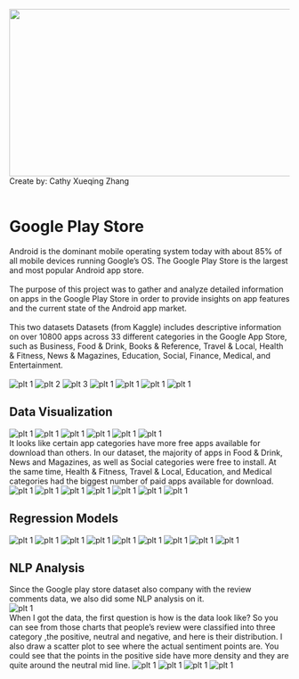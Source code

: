 <img src="https://github.com/CathyXueqingZhang/Jobapplication/blob/master/Python/Google/pic/google.jpeg" width="1050" height="300" /><br/>
Create by: Cathy Xueqing Zhang<br/><br/>

# Google Play Store
Android is the dominant mobile operating system today with about 85% of all mobile devices running Google’s OS. The Google Play Store is the largest and most popular Android app store.<br/><br/>
The purpose of this project was to gather and analyze detailed information on apps in the Google Play Store in order to provide insights on app features and the current state of the Android app market.<br/><br/>
This two datasets Datasets (from Kaggle) includes descriptive information on over 10800 apps across 33 different categories in the Google App Store, such as Business, Food & Drink, Books & Reference, Travel & Local, Health & Fitness, News & Magazines, Education, Social, Finance, Medical, and Entertainment.<br/><br/>
![plt 1](pic/0001.jpg)
![plt 2](pic/0002.jpg)
![plt 3](pic/0003.jpg)
![plt 1](pic/0004.jpg)
![plt 1](pic/0005.jpg)
![plt 1](pic/0006.jpg)
![plt 1](pic/0007.jpg)
## Data Visualization 
![plt 1](pic/0008.jpg)
![plt 1](pic/0009.jpg)
![plt 1](pic/0010.jpg)
![plt 1](pic/0011.jpg)
![plt 1](pic/0012.jpg)
![plt 1](pic/0013.jpg)
<br/> It looks like certain app categories have more free apps available for download than others. In our dataset, the majority of apps in Food & Drink, News and Magazines, as well as Social categories were free to install. At the same time, Health & Fitness, Travel & Local, Education, and Medical categories had the biggest number of paid apps available for download.<br/>
![plt 1](pic/0014.jpg)
![plt 1](pic/0015.jpg)
![plt 1](pic/0016.jpg)
![plt 1](pic/0017.jpg)
![plt 1](pic/0018.jpg)
![plt 1](pic/0019.jpg)
![plt 1](pic/0020.jpg)
## Regression Models
![plt 1](pic/0021.jpg)
![plt 1](pic/0022.jpg)
![plt 1](pic/0023.jpg)
![plt 1](pic/0024.jpg)
![plt 1](pic/0025.jpg)
![plt 1](pic/0026.jpg)
![plt 1](pic/0027.jpg)
![plt 1](pic/0028.jpg)
![plt 1](pic/0029.jpg)

## NLP Analysis
Since the Google play store dataset also company with the review comments data, we also did some NLP analysis on it.<br/>
![plt 1](pic/0030.jpg)
<br/>When I got the data, the first question is how is the data look like? So you can see from those charts that people’s review were classified into three category ,the positive, neutral and negative,  and here is their distribution. I also draw a scatter plot to see where the actual sentiment points are. You could see that the points in the positive side have more density and they are quite around the neutral mid line. 
![plt 1](pic/0031.jpg)
![plt 1](pic/0032.jpg)
![plt 1](pic/0033.jpg)
![plt 1](pic/0034.jpg)

